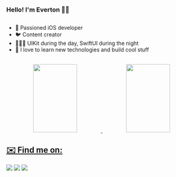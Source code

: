 ### Hello! I'm Everton  👋🏼

##
- 📱 Passioned iOS developer
- 🐦 Content creator
- 👨🏼‍💻 UIKit during the day, SwiftUI during the night
- 📖 I love to learn new technologies and build cool stuff

##
<div align="center">
  <a href="https://github.com/DevEverton">
  <img height="180em" width="48%" src="https://github-readme-stats.vercel.app/api?username=DevEverton&show_icons=true&theme=onedark&include_all_commits=true&count_private=true"/>
  <img height="180em" width="48%" src="https://github-readme-stats.vercel.app/api/top-langs/?username=DevEverton&layout=compact&langs_count=7&theme=onedark"/>
</div>
    

## ✉️ Find me on:
<div> 
    <a href="https://www.linkedin.com/in/everton-carneiro-46885b62/" target="_blank"><img src="https://img.shields.io/badge/-LinkedIn-%230077B5?style=for-the-badge&logo=linkedin&logoColor=white" target="_blank"></a> 
    <a href="https://twitter.com/everton_dev" target="_blank"><img src="https://img.shields.io/badge/Twitter-1DA1F2?style=for-the-badge&logo=twitter&logoColor=white" target="_blank"></a>
  <a href = "mailto:everton.iosdev@gmail.com"><img src="https://img.shields.io/badge/-Gmail-%23333?style=for-the-badge&logo=gmail&logoColor=white" target="_blank"></a> 
</div>
